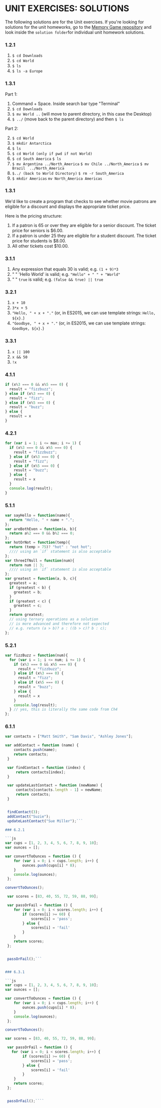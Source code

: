 # UNIT EXERCISES: SOLUTIONS

The following solutions are for the Unit exercises. If you're looking for solutions for the unit homeworks, go to the [Memory Game repository](https://github.com/jeannyvaidya/wdi-fundamentals-memorygame) and look inside the `solution folder`for individual unit homework solutions.

### 1.2.1
1. `$ cd Downloads`
2. `$ cd World`
3. `$ ls`
4. `$ ls -a Europe`

### 1.3.1

Part 1: 

1. Command + Space. Inside search bar type "Terminal"
2. `$ cd Downloads`
2. `$ mv World ..` (will move to parent directory, in this case the Desktop)
3. `$ ../` (move back to the parent directory) and then  `$ ls`

Part 2: 

2. `$ cd World`
3. `$ mkdir Antarctica`
4. `$ ls`
5. `$ cd World (only if pwd if not World)`
6. `$ cd South America`
   `$ ls`
7. `$ mv Argentina ../North_America`
   `$ mv Chile ../North_America`
   `$ mv Brazil  ../North_America`
8. `$../ (back to World Directory)`
   `$ rm -r South_America`
9. `$ mkdir Americas`
   `mv North_America Americas`

### 1.3.1

We'd like to create a program that checks to see whether movie patrons are eligible for a discount and displays the appropriate ticket price.

 Here is the pricing structure:
1. If a patron is 65 or over they are eligible for a senior discount. The ticket price for seniors is $6.00.
2. If a patron is under 25 they are eligible for a student discount. The ticket price for students is $8.00.
3. All other tickets cost $10.00.


### 3.1.1
 1. Any expression that equals 30 is valid; e.g. `(1 + 9)*3`
 2. "                        " 'Hello World' is valid; e.g. `"Hello" + " " + "World"`
 3. "                        " `true` is valid; e.g. `(false && true) || true`

### 3.2.1
  1. `x + 10`
  2. `3*x + 5`
  3. `"Hello, " + x + "."` (or, in ES2015, we can use template strings: ``Hello, ${x}.``)
  4. `"Goodbye, " + x + "."` (or, in ES2015, we can use template strings: ``Goodbye, ${x}.``)

### 3.3.1
  1. `x || 100`
  2. `x && 50`
  3. `!x`

### 4.1.1
```javascript
if (x%3 === 0 && x%5 === 0) {
  result = "fizzbuzz";
} else if (x%3 === 0) {
  result = "fizz";
} else if (x%5 === 0) {
  result = "buzz";
} else {
  result = x
}
```

### 4.2.1

```javascript
for (var i = 1; i <= max; i += 1) {
  if (x%3 === 0 && x%5 === 0) {
    result = "fizzbuzz";
  } else if (x%3 === 0) {
    result = "fizz";
  } else if (x%5 === 0) {
    result = "buzz";
  } else {
    result = x
  }
  console.log(result);
}
```

### 5.1.1

```javascript
var sayHello = function(name){
  return "Hello, " + name + ".";
};
var areBothEven = function(a, b){
  return a%2 === 0 && b%2 === 0;
};
var hotOrNot = function(temp){
  return (temp > 75)? "hot" : "not hot";
  //// using an `if` statement is also acceptable
};
var threeIfNull = function(num){
  return num || 3;
  //// using an `if` statement is also acceptable
};
var greatest = function(a, b, c){
  greatest = a;
  if (greatest < b) {
    greatest = b;
  }
  if (greatest < c) {
    greatest = c;
  }
  return greatest;
  // using ternary operations as a solution
  // is more advanced and therefore not expected
  // e.g. return (a > b)? a : ((b > c)? b : c);
};
```

### 5.2.1

```javascript
var fizzBuzz = function(num){
  for (var i = 1; i <= num; i += 1) {
    if (x%3 === 0 && x%5 === 0) {
      result = "fizzbuzz";
    } else if (x%3 === 0) {
      result = "fizz";
    } else if (x%5 === 0) {
      result = "buzz";
    } else {
      result = x
    }
    console.log(result);
  } // yes, this is literally the same code from Ch4
};
```

### 6.1.1
```js
var contacts = ["Matt Smith", "Sam Davis", "Ashley Jones"];

var addContact = function (name) {
    contacts.push(name);
    return contacts;
 }

 var findContact = function (index) {
     return contacts[index];
 }

 var updateLastContact = function (newName) {
     contacts[contacts.length - 1] = newName;
     return contacts;
 }


 findContact(3);
 addContact("Suzie");
 updateLastContact("Sue Miller");```

### 6.2.1

```js
var cups = [1, 2, 3, 4, 5, 6, 7, 8, 9, 10];
var ounces = [];

var convertToOunces = function () {
	for (var i = 0; i < cups.length; i++) {
		ounces.push(cups[i] * 8);
	}
	console.log(ounces);
 };

convertToOunces();

 var scores = [83, 40, 55, 72, 59, 88, 99];

 var passOrFail = function () {
 	for (var i = 0; i < scores.length; i++) {
 		if (scores[i] >= 60) {
 			scores[i] = 'pass';
 		} else {
 			scores[i] = 'fail'
 		}
 	}
 	return scores;
 };


 passOrFail();```


### 6.3.1

```js
var cups = [1, 2, 3, 4, 5, 6, 7, 8, 9, 10];
var ounces = [];

var convertToOunces = function () {
	for (var i = 0; i < cups.length; i++) {
		ounces.push(cups[i] * 8);
	}
	console.log(ounces);
 };

convertToOunces();

var scores = [83, 40, 55, 72, 59, 88, 99];

 var passOrFail = function () {
   for (var i = 0; i < scores.length; i++) {
 		if (scores[i] >= 60) {
 			scores[i] = 'pass';
 		} else {
 			scores[i] = 'fail'
 		}
 	}
 	return scores;
 };


 passOrFail();````
